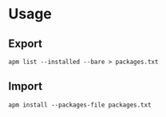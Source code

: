 # Usage

## Export
`apm list --installed --bare > packages.txt`

## Import
`apm install --packages-file packages.txt`
